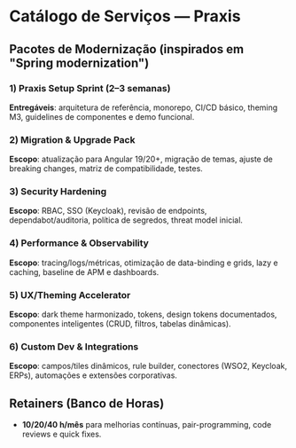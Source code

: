 # Catálogo de Serviços — Praxis

## Pacotes de Modernização (inspirados em "Spring modernization")

### 1) Praxis Setup Sprint (2–3 semanas)
**Entregáveis**: arquitetura de referência, monorepo, CI/CD básico, theming M3, guidelines de componentes e demo funcional.

### 2) Migration & Upgrade Pack
**Escopo**: atualização para Angular 19/20+, migração de temas, ajuste de breaking changes, matriz de compatibilidade, testes.

### 3) Security Hardening
**Escopo**: RBAC, SSO (Keycloak), revisão de endpoints, dependabot/auditoria, política de segredos, threat model inicial.

### 4) Performance & Observability
**Escopo**: tracing/logs/métricas, otimização de data-binding e grids, lazy e caching, baseline de APM e dashboards.

### 5) UX/Theming Accelerator
**Escopo**: dark theme harmonizado, tokens, design tokens documentados, componentes inteligentes (CRUD, filtros, tabelas dinâmicas).

### 6) Custom Dev & Integrations
**Escopo**: campos/tiles dinâmicos, rule builder, conectores (WSO2, Keycloak, ERPs), automações e extensões corporativas.

## Retainers (Banco de Horas)
- **10/20/40 h/mês** para melhorias contínuas, pair-programming, code reviews e quick fixes.
